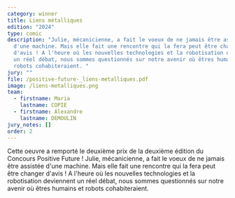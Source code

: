 ```yaml
---
category: winner
title: Liens métalliques
edition: "2024"
type: comic
description: "Julie, mécanicienne, a fait le voeux de ne jamais être assistée
  d'une machine. Mais elle fait une rencontre qui la fera peut être changer
  d'avis ! A l'heure où les nouvelles technologies et la robotisation deviennent
  un réel débat, nous sommes questionnés sur notre avenir où êtres humains et
  robots cohabiteraient. "
jury: ""
file: /positive-future-_liens-metalliques.pdf
image: /liens-metalliques.png
team:
  - firstname: Maria
    lastname: COPIE
  - firstname: Alexandre
    lastname: DEMOULIN
jury_notes: []
order: 2
---
```

Cette oeuvre a remporté le deuxième prix de la deuxième édition du Concours Positive Future ! Julie, mécanicienne, a fait le voeux de ne jamais être assistée d'une machine. Mais elle fait une rencontre qui la fera peut être changer d'avis ! A l'heure où les nouvelles technologies et la robotisation deviennent un réel débat<!--more-->, nous sommes questionnés sur notre avenir où êtres humains et robots cohabiteraient.
